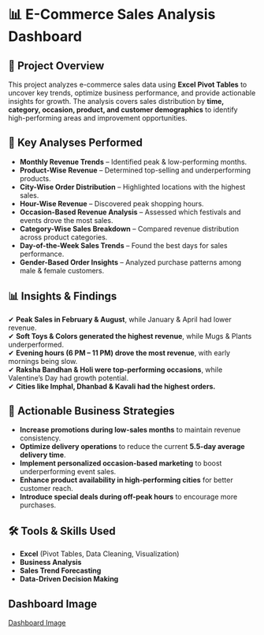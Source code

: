 # 📊 E-Commerce Sales Analysis Dashboard

## 📝 Project Overview  
This project analyzes e-commerce sales data using **Excel Pivot Tables** to uncover key trends, optimize business performance, and provide actionable insights for growth. The analysis covers sales distribution by **time, category, occasion, product, and customer demographics** to identify high-performing areas and improvement opportunities.

## 📌 Key Analyses Performed  
- **Monthly Revenue Trends** – Identified peak & low-performing months.  
- **Product-Wise Revenue** – Determined top-selling and underperforming products.  
- **City-Wise Order Distribution** – Highlighted locations with the highest sales.  
- **Hour-Wise Revenue** – Discovered peak shopping hours.  
- **Occasion-Based Revenue Analysis** – Assessed which festivals and events drove the most sales.  
- **Category-Wise Sales Breakdown** – Compared revenue distribution across product categories.  
- **Day-of-the-Week Sales Trends** – Found the best days for sales performance.  
- **Gender-Based Order Insights** – Analyzed purchase patterns among male & female customers.  

## 📊 Insights & Findings  
✔ **Peak Sales in February & August**, while January & April had lower revenue.  
✔ **Soft Toys & Colors generated the highest revenue**, while Mugs & Plants underperformed.  
✔ **Evening hours (6 PM – 11 PM) drove the most revenue**, with early mornings being slow.  
✔ **Raksha Bandhan & Holi were top-performing occasions**, while Valentine’s Day had growth potential.  
✔ **Cities like Imphal, Dhanbad & Kavali had the highest orders.**  

## 🚀 Actionable Business Strategies  
- **Increase promotions during low-sales months** to maintain revenue consistency.  
- **Optimize delivery operations** to reduce the current **5.5-day average delivery time**.  
- **Implement personalized occasion-based marketing** to boost underperforming event sales.  
- **Enhance product availability in high-performing cities** for better customer reach.  
- **Introduce special deals during off-peak hours** to encourage more purchases.  

## 🛠 Tools & Skills Used  
- **Excel** (Pivot Tables, Data Cleaning, Visualization)  
- **Business Analysis**  
- **Sales Trend Forecasting**  
- **Data-Driven Decision Making**  

## Dashboard Image 
<a href="https://github.com/AbhishekSingh910/Ecomerce-Sales-Analysis-Dashboard/blob/main/Screenshot%202025-03-11%20222851.png">Dashboard Image<a/>


